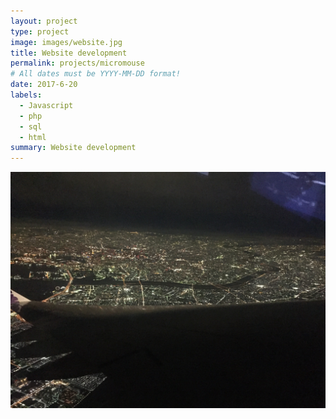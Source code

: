 ```yaml
---
layout: project
type: project
image: images/website.jpg
title: Website development
permalink: projects/micromouse
# All dates must be YYYY-MM-DD format!
date: 2017-6-20
labels:
  - Javascript
  - php
  - sql
  - html
summary: Website development
---
```


<img class="ui medium right floated rounded image" src="../images/website_2.jpg">


